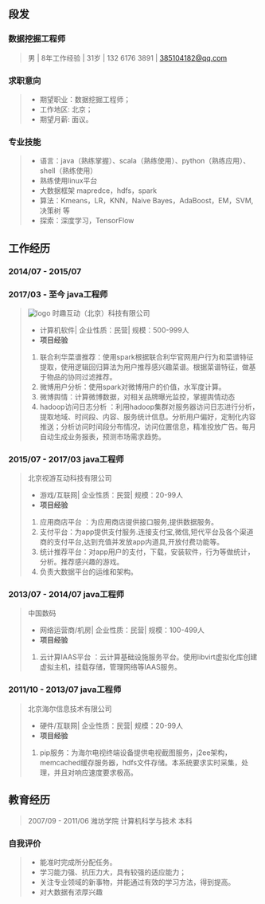 ## 段发

### 数据挖掘工程师

> 男 | 8年工作经验 | 31岁 | 132 6176 3891 | 385104182@qq.com


### <i class="icon-pencil"></i> **求职意向**

> - 期望职业：数据挖掘工程师；
> - 工作地区: 北京；
> - 期望月薪: 面议。

### <i class="icon-pencil"></i> **专业技能**

> - 语言：java（熟练掌握）、scala（熟练使用）、python（熟练应用）、shell（熟练使用）
> - 熟练使用linux平台
> - 大数据框架 mapredce，hdfs，spark
> - 算法：Kmeans，LR，KNN，Naive Bayes，AdaBoost，EM，SVM,决策树 等
> - 探索：深度学习，TensorFlow

## 工作经历

### 2014/07 - 2015/07
### 2017/03 - 至今 java工程师

> ![logo](http://www.social-touch.com/favicon.ico) 时趣互动（北京）科技有限公司
> 
> - 计算机软件| 企业性质：民营| 规模：500-999人
> - **项目经验**
>  1. 联合利华菜谱推荐：使用spark根据联合利华官网用户行为和菜谱特征提取，使用逻辑回归算法为用户推荐感兴趣菜谱。根据菜谱特征，做基于物品的协同过滤推荐。
>  2. 微博用户分析：使用spark对微博用户的价值，水军度计算。
>  3. 微博舆情：计算微博数据，对相关品牌曝光监控，掌握舆情动态
>  4. hadoop访问日志分析 ：利用hadoop集群对服务器访问日志进行分析，提取地域、时间段、内容、服务统计信息。分析用户偏好，定制化内容推送；分析访问时间段分布情况，访问位置信息，精准投放广告。每月自动生成业务报表，预测市场需求趋势。


### 2015/07 - 2017/03 java工程师

> 北京视游互动科技有限公司
> 
> - 游戏/互联网| 企业性质：民营| 规模：20-99人
> - **项目经验**
>  1. 应用商店平台 ：为应用商店提供接口服务,提供数据服务。
>  2. 支付平台：为app提供支付服务.连接支付宝,微信,短代平台及各个渠道商的支付平台,达到充值并发放app内道具,开放付费功能等。
>  3. 统计推荐平台：对app用户的支付，下载，安装软件，行为等做统计，分析。推荐感兴趣的游戏。
>  4. 负责大数据平台的运维和架构。


### 2013/07 - 2014/07 java工程师

> 中国数码
> 
> - 网络运营商/机房| 企业性质：民营| 规模：100-499人
> - **项目经验**
>  1. 云计算IAAS平台 ：云计算基础设施服务平台。使用libvirt虚拟化库创建虚拟主机，挂载存储，管理网络等IAAS服务。


### 2011/10 - 2013/07 java工程师

> 北京海尔信息技术有限公司
> 
> - 硬件/互联网| 企业性质：民营| 规模：20-99人
> - **项目经验**
>  1. pip服务：为海尔电视终端设备提供电视截图服务，j2ee架构，memcached缓存服务器，hdfs文件存储。本系统要求实时采集，处理，并且对响应速度要求极高。

## 教育经历

> 2007/09 - 2011/06 潍坊学院  计算机科学与技术  本科

### **自我评价**

> - 能准时完成所分配任务。
> - 学习能力强、抗压力大，具有较强的适应能力；
> - 关注专业领域的新事物，并能通过有效的学习方法，得到提高。
> - 对大数据有浓厚兴趣


